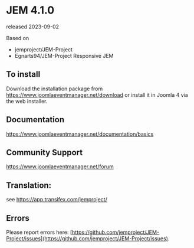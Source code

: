 # JEM 4.1.0
released 2023-09-02

Based on
- jemproject/JEM-Project
- Egnarts94/JEM-Project Responsive JEM

## To install
Download the installation package from https://www.joomlaeventmanager.net/download or install it in Joomla 4 via the web installer.

## Documentation
https://www.joomlaeventmanager.net/documentation/basics

## Community Support
https://www.joomlaeventmanager.net/forum

## Translation:
see https://app.transifex.com/jemproject/

## Errors
Please report errors here: [https://github.com/jemproject/JEM-Project/issues](https://github.com/jemproject/JEM-Project/issues).

